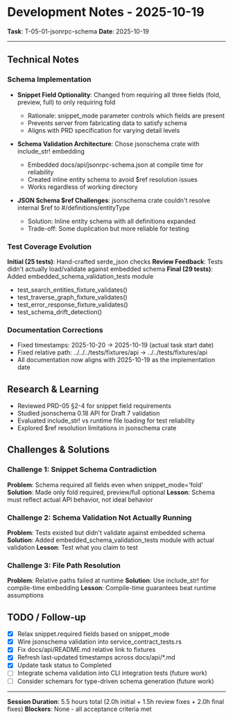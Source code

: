 # Development Notes - 2025-10-19

**Task**: T-05-01-jsonrpc-schema
**Date**: 2025-10-19

---

## Technical Notes

### Schema Implementation

- **Snippet Field Optionality**: Changed from requiring all three fields (fold, preview, full) to only requiring fold
  - Rationale: snippet_mode parameter controls which fields are present
  - Prevents server from fabricating data to satisfy schema
  - Aligns with PRD specification for varying detail levels

- **Schema Validation Architecture**: Chose jsonschema crate with include_str! embedding
  - Embedded docs/api/jsonrpc-schema.json at compile time for reliability
  - Created inline entity schema to avoid $ref resolution issues
  - Works regardless of working directory

- **JSON Schema $ref Challenges**: jsonschema crate couldn't resolve internal $ref to #/definitions/entityType
  - Solution: Inline entity schema with all definitions expanded
  - Trade-off: Some duplication but more reliable for testing

### Test Coverage Evolution

**Initial (25 tests)**: Hand-crafted serde_json checks
**Review Feedback**: Tests didn't actually load/validate against embedded schema
**Final (29 tests)**: Added embedded_schema_validation_tests module
- test_search_entities_fixture_validates()
- test_traverse_graph_fixture_validates()
- test_error_response_fixture_validates()
- test_schema_drift_detection()

### Documentation Corrections

- Fixed timestamps: 2025-10-20 → 2025-10-19 (actual task start date)
- Fixed relative path: ../../../tests/fixtures/api → ../../tests/fixtures/api
- All documentation now aligns with 2025-10-19 as the implementation date

## Research & Learning

- Reviewed PRD-05 §2-4 for snippet field requirements
- Studied jsonschema 0.18 API for Draft 7 validation
- Evaluated include_str! vs runtime file loading for test reliability
- Explored $ref resolution limitations in jsonschema crate

## Challenges & Solutions

### Challenge 1: Snippet Schema Contradiction
**Problem**: Schema required all fields even when snippet_mode='fold'
**Solution**: Made only fold required, preview/full optional
**Lesson**: Schema must reflect actual API behavior, not ideal behavior

### Challenge 2: Schema Validation Not Actually Running
**Problem**: Tests existed but didn't validate against embedded schema
**Solution**: Added embedded_schema_validation_tests module with actual validation
**Lesson**: Test what you claim to test

### Challenge 3: File Path Resolution
**Problem**: Relative paths failed at runtime
**Solution**: Use include_str! for compile-time embedding
**Lesson**: Compile-time guarantees beat runtime assumptions

## TODO / Follow-up

- [x] Relax snippet.required fields based on snippet_mode
- [x] Wire jsonschema validation into service_contract_tests.rs
- [x] Fix docs/api/README.md relative link to fixtures
- [x] Refresh last-updated timestamps across docs/api/*.md
- [x] Update task status to Completed
- [ ] Integrate schema validation into CLI integration tests (future work)
- [ ] Consider schemars for type-driven schema generation (future work)

---

**Session Duration**: 5.5 hours total (2.0h initial + 1.5h review fixes + 2.0h final fixes)
**Blockers**: None - all acceptance criteria met
